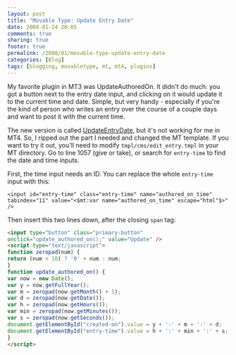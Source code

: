 ```yaml
---
layout: post
title: "Movable Type: Update Entry Date"
date: 2008-01-24 20:05
comments: true
sharing: true
footer: true
permalink: /2008/01/movable-type-update-entry-date
categories: [Blog]
tags: [blogging, movabletype, mt, mt4, plugins]
---
```

My favorite plugin in MT3 was UpdateAuthoredOn.  It didn't do much: you got a button next to the entry date input, and clicking on it would update it to the current time and date.  Simple, but very handy - especially if you're the kind of person who writes an entry over the course of a couple days and want to post it with the current time.

The new version is called <a href="http://www.staggernation.com/mtplugins/UpdateEntryDate/">UpdateEntryDate</a>, but it's not working for me in MT4.  So, I ripped out the part I needed and changed the MT template.  If you want to try it out, you'll need to modify `tmpl/cms/edit_entry.tmpl` in your MT directory.  Go to line 1057 (give or take), or search for `entry-time` to find the date and time inputs.

First, the time input needs an ID.  You can replace the whole `entry-time` input with this:


`<input id="entry-time" class="entry-time" name="authored_on_time" tabindex="11" value="<$mt:var name="authored_on_time" escape="html"$>" />`


Then insert this two lines down, after the closing `span` tag:

```html
<input type="button" class="primary-button"
onclick="update_authored_on();" value="Update" />
<script type="text/javascript">
function zeropad(num) {
return (num < 10) ? '0' + num : num;
}
function update_authored_on() {
var now = new Date();
var y = now.getFullYear();
var m = zeropad(now.getMonth() + 1);
var d = zeropad(now.getDate());
var h = zeropad(now.getHours());
var min = zeropad(now.getMinutes());
var s = zeropad(now.getSeconds());
document.getElementById("created-on").value = y + '-' + m + '-' + d;
document.getElementById("entry-time").value = h + ':' + min + ':' + s;
}
</script>
```